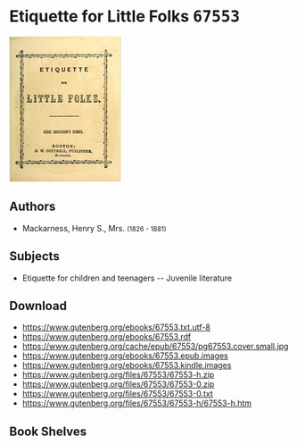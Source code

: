 # Etiquette for Little Folks <kbd>67553</kbd>

![](./cover.medium.jpg "")

## Authors


 - Mackarness, Henry S., Mrs. <small>(1826 - 1881)</small>

## Subjects


 - Etiquette for children and teenagers -- Juvenile literature

## Download


 - https://www.gutenberg.org/ebooks/67553.txt.utf-8
 - https://www.gutenberg.org/ebooks/67553.rdf
 - https://www.gutenberg.org/cache/epub/67553/pg67553.cover.small.jpg
 - https://www.gutenberg.org/ebooks/67553.epub.images
 - https://www.gutenberg.org/ebooks/67553.kindle.images
 - https://www.gutenberg.org/files/67553/67553-h.zip
 - https://www.gutenberg.org/files/67553/67553-0.zip
 - https://www.gutenberg.org/files/67553/67553-0.txt
 - https://www.gutenberg.org/files/67553/67553-h/67553-h.htm

## Book Shelves


